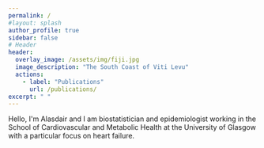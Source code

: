 ```yaml
---
permalink: /
#layout: splash
author_profile: true
sidebar: false
# Header
header:
  overlay_image: /assets/img/fiji.jpg
  image_description: "The South Coast of Viti Levu"
  actions:
    - label: "Publications"
      url: /publications/
excerpt: " "
---
```


Hello, I'm Alasdair and I am biostatistician and epidemiologist working in the School of Cardiovascular and Metabolic Health at the University of Glasgow with a particular focus on heart failure. 